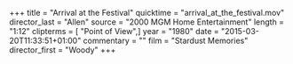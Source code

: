 +++
title = "Arrival at the Festival"
quicktime = "arrival_at_the_festival.mov"
director_last = "Allen"
source = "2000 MGM Home Entertainment"
length = "1:12"
clipterms = [ "Point of View",]
year = "1980"
date = "2015-03-20T11:33:51+01:00"
commentary = ""
film = "Stardust Memories"
director_first = "Woody"
+++
